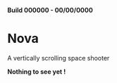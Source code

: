 **Build 000000 - 00/00/0000**
#
# Nova

A vertically scrolling space shooter

**Nothing to see yet !**
